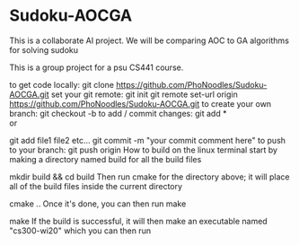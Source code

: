 # Sudoku-AOCGA
This is a collaborate AI project. We will be comparing AOC to GA algorithms for solving sudoku

This is a group project for a psu CS441 course.

to get code locally:
git clone https://github.com/PhoNoodles/Sudoku-AOCGA.git
set your git remote:
git init 
git remote set-url origin https://github.com/PhoNoodles/Sudoku-AOCGA.git
to create your own branch:
git checkout -b <branch-name> 
to add / commit changes:
git add *   
or

git add file1 file2 etc...
git commit -m "your commit comment here"
to push to your branch:
git push origin <branch-name>
How to build on the linux terminal
start by making a directory named build for all the build files

mkdir build && cd build
Then run cmake for the directory above; it will place all of the build files inside the current directory

cmake ..
Once it's done, you can then run make

make
If the build is successful, it will then make an executable named "cs300-wi20" which you can then run
